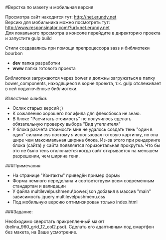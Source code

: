 #Верстка по макету и мобильная версия

Просмотра сайт находится тут: http://net.erundy.net<br/>
Версию для мобильника можно посмотреть тут: http://www.responsinator.com/?url=net.erundy.net  
Для локального просмотра в консоле перейдите в директорию проекта и запустите gulp build

Стили создавались при помощи препроцессора sass и библиотеки bourbon

* **dev** папка разработки
* **www** папка готового проекта


Библиотеки загружаются через bower и должны загружаться в папку bower_components, находящиеся в корне проекта, т.к. gulp отслеживает в ней подключённые библиотеки.


*Известные ошибки:*
* Ослик старых версий ;)  
* К сожалению хорошего полифила для флексбокса не знаю.  
* В блоке "Расчитать стоимость" не получилось сделать обязательную проверку выбора "Вид утеплителя"  
* У блока расчета стоимости мне не удалось создать тень "один в один" силами css поэтому я использовал готовую картинку, но она шире чем максимальная ширина блока. Из-за этого при рендеринге блока (сайта) у сайта появляется горизонтальная прокрутка. Что бы это не было тень отключается когда сайт открывается на меньшем разрешении, чем ширина тени.  

###Примечания
* На странице "Контакты" приведён пример формы
* Форма немного переделана и соответствуем всем современным стандартам и валидации
* У файла multilevelpushmenu\bower.json добавил в массив "main" зависимость jquery.multilevelpushmenu.css 
* Под мобильную версию оптимизирован только index.html
 

###Задание:

Необходимо сверстать прикрепленный макет (belina_960_grid_12_col2.psd). Сделать его адаптивным под смартфон без макета, на Ваше усмотрение.
